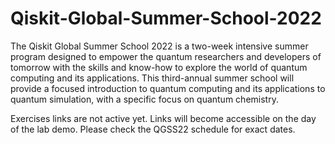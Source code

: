 # Qiskit-Global-Summer-School-2022
The Qiskit Global Summer School 2022 is a two-week intensive summer program designed to empower the quantum researchers and developers of tomorrow with the skills and know-how to explore the world of quantum computing and its applications. This third-annual summer school will provide a focused introduction to quantum computing and its applications to quantum simulation, with a specific focus on quantum chemistry.

Exercises links are not active yet. Links will become accessible on the day of the lab demo. Please check the QGSS22 schedule for exact dates.
